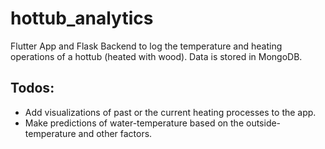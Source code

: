 # hottub_analytics

Flutter App and Flask Backend to log the temperature and heating operations of a hottub (heated with wood).
Data is stored in MongoDB.

## Todos:
- Add visualizations of past or the current heating processes to the app.
- Make predictions of water-temperature based on the outside-temperature and other factors.
